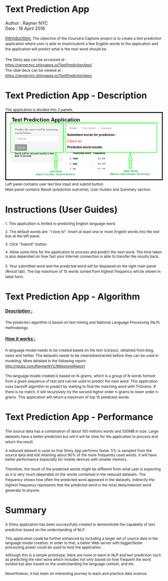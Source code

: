 Text Prediction App
========================================================

<p>Author : Rayner NYC <BR>
Date      : 18 April 2016

<U>Introduction:</U>
<small> The objective of the Coursera Captone project is to create a text prediction application where user is able to insert/submit a few English words to the application and the application will predict what is the next word should be.<BR>
<BR>The Shiny app can be accessed at : 
<BR>https://raynernyc.shinyapps.io/TextPredictionApp/
<BR>The slide deck can be viewed at :
<BR>https://raynernyc.shinyapps.io/TextPredictionApp/</small>

Text Prediction App - Description
========================================================
<small>The application is divided into 2 panels.</small>
![alt text](Screenshot-TextPredictionApp.png)
<small>Left panel contains user text box input and submit button. 
<BR>Main panel contains Result (prediction outcome), User Guides and Summary section.</small>

Instructions (User Guides)
========================================================
<small>
1. This application is limited to predicting English language word. 
<P>2. The default words are: "I love to". Insert at least one or more English words into the text box at the left panel.
<P>3. Click "Submit" button.
<P>4. Allow some time for the application to process and predict the next word. The time taken is also depended on how fast your Internet connection is able to transfer the results back.
<P>5. Your submitted word and the predicted word will be displayed on the right main panel (Result tab). The top maximum of 15 words sorted from highest frequency will be shown in table form.
</small>

Text Prediction App - Algorithm
========================================================
#### <U>Description :</U>
<small>The prediction algorithm is based on text mining and National Language Processing (NLP) methodology.</small>

#### <U>How it works :</U>
<small>A language model needs to be created based on the text (corpus), obtained from blog, news and twitter. The datasets needs to be cleaned/extracted before they can be used in modeling. More detailed in the following report:
http://rpubs.com/RaynerNYC/MilestoneReport
<P>The language model created is based on N-grams, which is a group of N words formed from a given sequence of text and can be used to predict the next word. 
This application uses backoff algorithm to predict by starting to find the matching word with TriGrams. If there is no match, it will recursively try the second higher order n-grams to lower order n-grams. This application will return a maximum of top 15 predicted words.</small>

Text Prediction App - Performance
========================================================
<small>The source data has a combination of about 100 millions words and 550MB in size. Large datasets have a better prediction but will it will be slow for the application to process and return the result.

A reduced dataset is used so that Shiny App performs faster. 5% is sampled from the source data and still retaining about 90% of the more frequently used words. It will have better performance especially for mobile devices with smaller memory.

Therefore, the result of the predicted words might be different from what user is expecting as it is very much depended on the words contained in the reduced datasets. The frequency shows how often the predicted word appeared in the datasets, indirectly the highest frequency represents that the predicted word is the most likely/relevant word generally to anyone.</small>



Summary
========================================================
<small>A Shiny application has been successfully created to demonstrate the capability of text prediction based on the understanding of NLP. 

This application could be further enhanced by including a larger set of source data in the language model creation. In order to that, a better Web server with bigger/faster processing power could be used to host the application. 

Although this is a simple prototype, there are more to learn in NLP and text prediction such as predicting the next word which includes not only based on how frequent the word existed but also based on the understanding the language context, and etc. 

Nevertheless, it has been an interesting journey to learn and practice data science.</small>
